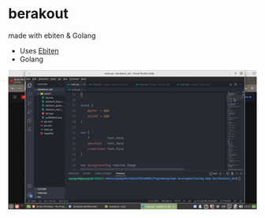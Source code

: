 # berakout
made with ebiten &amp; Golang

* Uses [Ebiten](https://ebiten.org/)
* Golang

<img src="https://github.com/pepega90/berakout/blob/main/preview.gif" />
